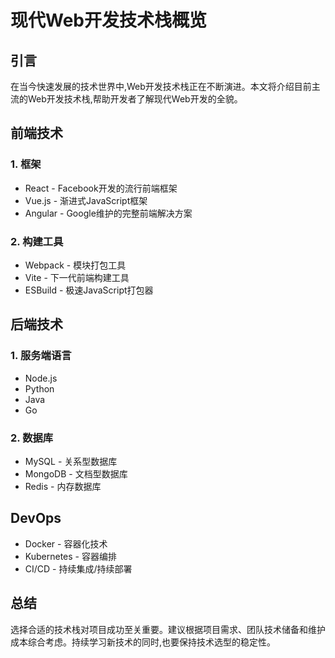 # 现代Web开发技术栈概览

## 引言

在当今快速发展的技术世界中,Web开发技术栈正在不断演进。本文将介绍目前主流的Web开发技术栈,帮助开发者了解现代Web开发的全貌。

## 前端技术

### 1. 框架

- React - Facebook开发的流行前端框架
- Vue.js - 渐进式JavaScript框架
- Angular - Google维护的完整前端解决方案

### 2. 构建工具

- Webpack - 模块打包工具
- Vite - 下一代前端构建工具
- ESBuild - 极速JavaScript打包器

## 后端技术

### 1. 服务端语言

- Node.js
- Python
- Java
- Go

### 2. 数据库

- MySQL - 关系型数据库
- MongoDB - 文档型数据库
- Redis - 内存数据库

## DevOps

- Docker - 容器化技术
- Kubernetes - 容器编排
- CI/CD - 持续集成/持续部署

## 总结

选择合适的技术栈对项目成功至关重要。建议根据项目需求、团队技术储备和维护成本综合考虑。持续学习新技术的同时,也要保持技术选型的稳定性。
